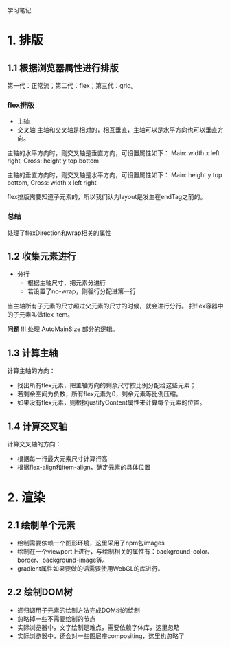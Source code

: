 学习笔记

# 1. 排版
## 1.1 根据浏览器属性进行排版
第一代：正常流；第二代：flex；第三代：grid。

### flex排版
* 主轴
* 交叉轴
主轴和交叉轴是相对的，相互垂直，主轴可以是水平方向也可以垂直方向。

主轴的水平方向时，则交叉轴是垂直方向，可设置属性如下：
    Main: width x left right,       Cross: height y top bottom

主轴的垂直方向时，则交叉轴是水平方向，可设置属性如下：
    Main: height y top bottom,       Cross: width x left right

flex排版需要知道子元素的，所以我们认为layout是发生在endTag之前的。

### 总结
处理了flexDirection和wrap相关的属性
## 1.2 收集元素进行
* 分行
   * 根据主轴尺寸，把元素分进行
   * 若设置了no-wrap，则强行分配进第一行

当主轴所有子元素的尺寸超过父元素的尺寸的时候，就会进行分行。
把flex容器中的子元素叫做flex item。

**问题**
!!! 处理 AutoMainSize 部分的逻辑。

## 1.3 计算主轴
计算主轴的方向：
* 找出所有flex元素，把主轴方向的剩余尺寸按比例分配给这些元素；
* 若剩余空间为负数，所有flex元素为0，剩余元素等比例压缩。
* 如果没有flex元素，则根据justifyContent属性来计算每个元素的位置。
## 1.4 计算交叉轴
计算交叉轴的方向：
* 根据每一行最大元素尺寸计算行高
* 根据flex-align和item-align，确定元素的具体位置

# 2. 渲染
## 2.1 绘制单个元素
* 绘制需要依赖一个图形环境，这里采用了npm包images
* 绘制在一个viewport上进行，与绘制相关的属性有：background-color、border、background-image等。
* gradient属性如果要做的话需要使用WebGL的库进行。

## 2.2 绘制DOM树
* 递归调用子元素的绘制方法完成DOM树的绘制
* 忽略掉一些不需要绘制的节点
* 实际浏览器中，文字绘制是难点，需要依赖字体库，这里忽略
* 实际浏览器中，还会对一些图层座compositing，这里也忽略了